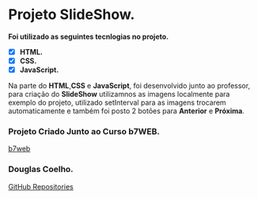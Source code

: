 # Projeto SlideShow.

**Foi utilizado as seguintes tecnlogias no projeto.**

- [x] **HTML.**
- [x] **CSS.**
- [x] **JavaScript.**

Na parte do **HTML**,**CSS** e **JavaScript**, foi desenvolvido junto ao professor, para criação do **SlideShow** utilizamnos as imagens localmente para exemplo do projeto, utilizado setInterval para as imagens trocarem automaticamente e também foi posto 2 botões para **Anterior** e **Próxima**.

### Projeto Criado Junto ao Curso b7WEB.
[b7web](https://b7web.com.br/)
### Douglas Coelho.
[GitHub Repositories](https://github.com/douglasruuan?tab=repositories)